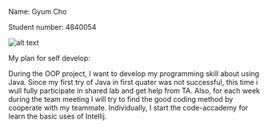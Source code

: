 Name: Gyum Cho

Student number: 4840054

![alt text](https://osistud.tudelft.nl/osiris_student/DownloadPasfoto.do?state=789C73720E0EB1B235F04D4D01C29CCCBCF4D43CBFCCD4D272CF92D4A2C492FC225B5D175D0320D009482D2ACECF4BCCC94C04B2824B4A5352F34AD014191A4080B9B189B105101B00A1A9B1890E54B5634A516AB12186C1C8B246C8B22832C6D864D28BF2530BB03B07A62420B1382DBF249F489786156566A586A5E60075E23716EC26906A906243822A70FB0BA602D57F0079CE8AC3)

My plan for self develop: 

During the OOP project, I want to develop my programming skill about using Java. Since my first try of Java in first quater was not successful, this time i wull fully participate in shared lab and get help from TA. Also, for each week during the team meeting I will try to find the good coding method by cooperate with my teammate. Individually, I start the code-accademy for learn the basic uses of Intellij.
